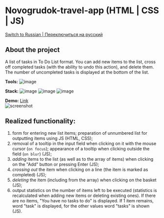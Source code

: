 # Novogrudok-travel-app (HTML | CSS | JS)

[Switch to Russian | Переключиться на русский](./readme-ru.md)

## About the project
A list of tasks in To Do List format. You can add new items to the list, cross off completed tasks (with the ability to undo this action), and delete them. The number of uncompleted tasks is displayed at the bottom of the list.

**Tools:** 
![image](https://img.shields.io/badge/VSCode-0078D4?style=for-the-badge&logo=visual%20studio%20code&logoColor=white "Visual Studio Code")

**Stack:** 
![image](https://img.shields.io/badge/HTML5-E34F26?style=for-the-badge&logo=html5&logoColor=white "HTML") 
![image](https://img.shields.io/badge/CSS3-1572B6?style=for-the-badge&logo=css3&logoColor=white "CSS") 
![image](https://img.shields.io/badge/JavaScript-323330?style=for-the-badge&logo=javascript&logoColor=F7DF1E "JS") 

**Demo:** [Link](https://the-all-spark.github.io/Novogrudok-travel-app/)   
![screenshot](./assets/app-screenshot.jpg "Site screenshot")

## Realized functionality:
1. form for entering new list items; preparation of unnumbered list for outputting items using JS (HTML, CSS);
2. removal of a tooltip in the input field when clicking on it with the mouse cursor (`on focus`); appearance of a tooltip when clicking outside the field (`on blur`) (JS);
3. _adding_ items to the list (as well as to the array of items) when clicking on the "Add" button or pressing Enter (JS);
4. _crossing out_ the item when clicking on a line (the item is marked as completed) (JS);
5. _deleting_ the item (including from the array) when clicking on the basket (JS);
6. output statistics on the number of items left to be executed (statistics is recalculated when adding new items or deleting existing ones). If there are no items, "You have no tasks to do" is displayed. If 1 item remains, word "task" is displayed, for the other values word "tasks" is shown (JS).